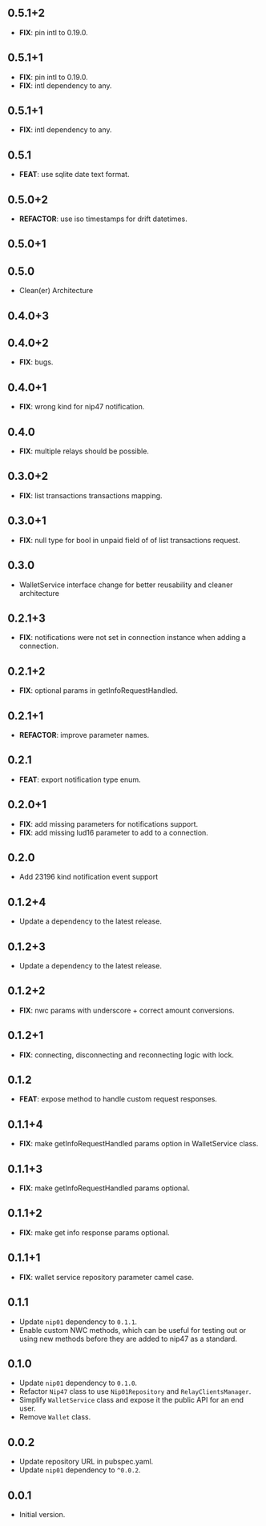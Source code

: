 ## 0.5.1+2

 - **FIX**: pin intl to 0.19.0.

## 0.5.1+1

 - **FIX**: pin intl to 0.19.0.
 - **FIX**: intl dependency to any.

## 0.5.1+1

 - **FIX**: intl dependency to any.

## 0.5.1

 - **FEAT**: use sqlite date text format.

## 0.5.0+2

 - **REFACTOR**: use iso timestamps for drift datetimes.

## 0.5.0+1

## 0.5.0

 - Clean(er) Architecture

## 0.4.0+3

## 0.4.0+2

 - **FIX**: bugs.

## 0.4.0+1

 - **FIX**: wrong kind for nip47 notification.

## 0.4.0

 - **FIX**: multiple relays should be possible.

## 0.3.0+2

 - **FIX**: list transactions transactions mapping.

## 0.3.0+1

 - **FIX**: null type for bool in unpaid field of of list transactions request.

## 0.3.0

 - WalletService interface change for better reusability and cleaner architecture

## 0.2.1+3

 - **FIX**: notifications were not set in connection instance when adding a connection.

## 0.2.1+2

 - **FIX**: optional params in getInfoRequestHandled.

## 0.2.1+1

 - **REFACTOR**: improve parameter names.

## 0.2.1

 - **FEAT**: export notification type enum.

## 0.2.0+1

- **FIX**: add missing parameters for notifications support.
- **FIX**: add missing lud16 parameter to add to a connection.

## 0.2.0

- Add 23196 kind notification event support

## 0.1.2+4

- Update a dependency to the latest release.

## 0.1.2+3

- Update a dependency to the latest release.

## 0.1.2+2

- **FIX**: nwc params with underscore + correct amount conversions.

## 0.1.2+1

- **FIX**: connecting, disconnecting and reconnecting logic with lock.

## 0.1.2

- **FEAT**: expose method to handle custom request responses.

## 0.1.1+4

- **FIX**: make getInfoRequestHandled params option in WalletService class.

## 0.1.1+3

- **FIX**: make getInfoRequestHandled params optional.

## 0.1.1+2

- **FIX**: make get info response params optional.

## 0.1.1+1

- **FIX**: wallet service repository parameter camel case.

## 0.1.1

- Update `nip01` dependency to `0.1.1`.
- Enable custom NWC methods, which can be useful for testing out or using new methods before they are added to nip47 as a standard.

## 0.1.0

- Update `nip01` dependency to `0.1.0`.
- Refactor `Nip47` class to use `Nip01Repository` and `RelayClientsManager`.
- Simplify `WalletService` class and expose it the public API for an end user.
- Remove `Wallet` class.

## 0.0.2

- Update repository URL in pubspec.yaml.
- Update `nip01` dependency to `^0.0.2`.

## 0.0.1

- Initial version.
